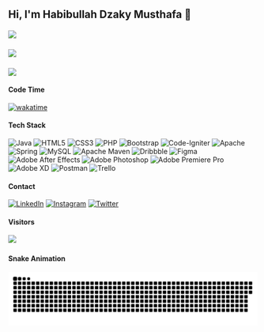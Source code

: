 ## Hi, I'm Habibullah Dzaky Musthafa 👋

  <div>
    <img align="center" height="200" src="https://github-readme-stats.vercel.app/api/top-langs/?username=Habibullahdm&theme=react&hide_border=true&include_all_commits=true&count_private=true&layout=compact"/>
  </div>
  
####
  <div>
    <img align="center" height="200" src="https://github-readme-stats.vercel.app/api?username=Habibullahdm&theme=react&hide_border=true&include_all_commits=true&count_private=true"/>
  </div>
  
####
  <div>
    <img align="center" height="200" src="https://github-readme-streak-stats.herokuapp.com/?user=Habibullahdm&theme=react&hide_border=true"/>
  </div>

#### Code Time
  [![wakatime](https://wakatime.com/badge/user/91ce8df8-ee7f-4773-bdd0-20ed79f26d6a.svg)](https://wakatime.com/@91ce8df8-ee7f-4773-bdd0-20ed79f26d6a)

#### Tech Stack
![Java](https://img.shields.io/badge/java-%23ED8B00.svg?style=flat&logo=java&logoColor=white) ![HTML5](https://img.shields.io/badge/html5-%23E34F26.svg?style=flat&logo=html5&logoColor=white) ![CSS3](https://img.shields.io/badge/css3-%231572B6.svg?style=flat&logo=css3&logoColor=white) ![PHP](https://img.shields.io/badge/php-%23777BB4.svg?style=flat&logo=php&logoColor=white) ![Bootstrap](https://img.shields.io/badge/bootstrap-%23563D7C.svg?style=flat&logo=bootstrap&logoColor=white) ![Code-Igniter](https://img.shields.io/badge/CodeIgniter-%23EF4223.svg?style=flat&logo=codeIgniter&logoColor=white) ![Apache](https://img.shields.io/badge/apache-%23D42029.svg?style=flat&logo=apache&logoColor=white) ![Spring](https://img.shields.io/badge/spring-%236DB33F.svg?style=flat&logo=spring&logoColor=white) ![MySQL](https://img.shields.io/badge/mysql-%2300f.svg?style=flat&logo=mysql&logoColor=white) ![Apache Maven](https://img.shields.io/badge/Apache%20Maven-C71A36?style=flat&logo=Apache%20Maven&logoColor=white) ![Dribbble](https://img.shields.io/badge/Dribbble-EA4C89?style=flat&logo=dribbble&logoColor=white) 	![Figma](https://img.shields.io/badge/figma-%23F24E1E.svg?style=flat&logo=figma&logoColor=white) ![Adobe After Effects](https://img.shields.io/badge/Adobe%20After%20Effects-9999FF.svg?style=flat&logo=Adobe%20After%20Effects&logoColor=white) ![Adobe Photoshop](https://img.shields.io/badge/adobephotoshop-%2331A8FF.svg?style=flat&logo=adobephotoshop&logoColor=white) ![Adobe Premiere Pro](https://img.shields.io/badge/Adobe%20Premiere%20Pro-9999FF.svg?style=flat&logo=Adobe%20Premiere%20Pro&logoColor=white) ![Adobe XD](https://img.shields.io/badge/Adobe%20XD-470137?style=flat&logo=Adobe%20XD&logoColor=#FF61F6) ![Postman](https://img.shields.io/badge/Postman-FF6C37?style=flat&logo=postman&logoColor=white) ![Trello](https://img.shields.io/badge/Trello-%23026AA7.svg?style=flat&logo=Trello&logoColor=white)

#### Contact
[![LinkedIn](https://img.shields.io/badge/LinkedIn-%230077B5.svg?logo=linkedin&logoColor=white)](https://linkedin.com/in/habibullahdm) [![Instagram](https://img.shields.io/badge/Instagram-%23E4405F.svg?logo=Instagram&logoColor=white)](https://instagram.com/hakyf_) [![Twitter](https://img.shields.io/badge/Twitter-%231DA1F2.svg?logo=Twitter&logoColor=white)](https://twitter.com/hakyf_) 

#### Visitors
[![](https://visitcount.itsvg.in/api?id=habibullahdm&icon=5&color=0)](https://visitcount.itsvg.in)

#### Snake Animation
![Snake animation](https://github.com/habibullahdm/habibullahdm/blob/output/github-contribution-grid-snake-dark.svg)
